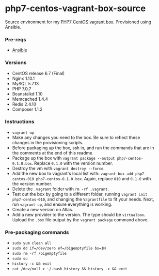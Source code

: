 # php7-centos-vagrant-box-source

Source environment for my [PHP7 CentOS vagrant box](https://atlas.hashicorp.com/server4001/boxes/php7-centos). Provisioned using Ansible.

### Pre-reqs

* [Ansible](http://docs.ansible.com/ansible/index.html)

### Versions

* CentOS release 6.7 (Final)
* Nginx 1.10.1
* MySQL 5.7.13
* PHP 7.0.7
* Beanstalkd 1.10
* Memcached 1.4.4
* Redis 2.4.10
* Composer 1.1.2

### Instructions

* `vagrant up`
* Make any changes you need to the box. Be sure to reflect these changes in the provisioning scripts.
* Before packaging up the box, ssh in, and run the commands that are in the comments at the end of this readme.
* Package up the box with `vagrant package --output php7-centos-0.1.0.box`. Replace `0.1.0` with the version number.
* Destroy the vm with `vagrant destroy --force`.
* Add the new box to vagrant's local list with: `vagrant box add php7-centos-010 php7-centos-0.1.0.box`. Again, replace `010` and `0.1.0` with the version number.
* Delete the `.vagrant` folder with `rm -rf .vagrant`.
* Test out the box by going to a different folder, running `vagrant init php7-centos-010`, and changing the `Vagrantfile` to fit your needs. Next, run `vagrant up`, and ensure everything is working.
* Create a new version on Atlas.
* Add a new provider to the version. The type should be `virtualbox`. Upload the `.box` file output by the `vagrant package` command above.

### Pre-packaging commands

* `sudo yum clean all`
* `sudo dd if=/dev/zero of=/bigemptyfile bs=1M`
* `sudo rm -rf /bigemptyfile`
* `sudo su`
* `history -c && exit`
* `cat /dev/null > ~/.bash_history && history -c && exit`
